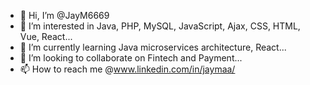 - 👋 Hi, I’m @JayM6669
- 👀 I’m interested in Java, PHP, MySQL, JavaScript, Ajax, CSS, HTML, Vue, React... 
- 🌱 I’m currently learning Java microservices architecture, React...
- 💞️ I’m looking to collaborate on Fintech and Payment...
- 📫 How to reach me @www.linkedin.com/in/jaymaa/

<!---
JayM6669/JayM6669 is a ✨ special ✨ repository because its `README.md` (this file) appears on your GitHub profile.
You can click the Preview link to take a look at your changes.
--->
